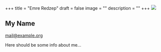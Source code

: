 +++
title = "Emre Redzep"
draft = false
image = ""
description = ""
+++
![](/img/default-author.jpg)

## My Name

mail@example.org

Here should be some info about me...